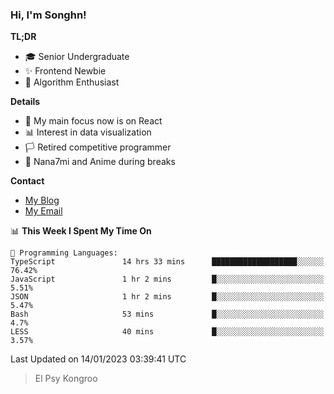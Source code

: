 ### Hi, I'm Songhn!

**TL;DR**

- 🎓 Senior Undergraduate
- ✨ Frontend Newbie
- 🎈 Algorithm Enthusiast

**Details**

- 🎯 My main focus now is on React
- 📊 Interest in data visualization
- 🏳️ Retired competitive programmer
- 🍵 Nana7mi and Anime during breaks

**Contact**
- [My Blog](https://blog.songhn.com)
- [My Email](mailto:nana7mi@duck.com)

<!--START_SECTION:waka-->
📊 **This Week I Spent My Time On** 

```text
💬 Programming Languages: 
TypeScript               14 hrs 33 mins      ███████████████████░░░░░░   76.42% 
JavaScript               1 hr 2 mins         █░░░░░░░░░░░░░░░░░░░░░░░░   5.51% 
JSON                     1 hr 2 mins         █░░░░░░░░░░░░░░░░░░░░░░░░   5.47% 
Bash                     53 mins             █░░░░░░░░░░░░░░░░░░░░░░░░   4.7% 
LESS                     40 mins             █░░░░░░░░░░░░░░░░░░░░░░░░   3.57%

```


 Last Updated on 14/01/2023 03:39:41 UTC
<!--END_SECTION:waka-->

> El Psy Kongroo
